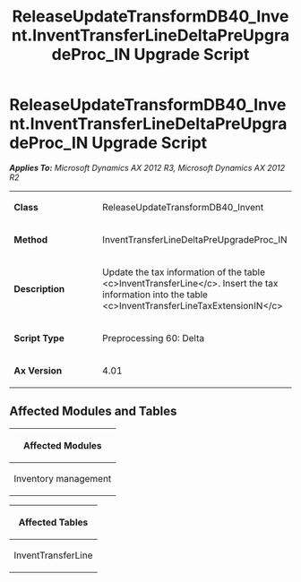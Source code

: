 ﻿---
title: ReleaseUpdateTransformDB40_Invent.InventTransferLineDeltaPreUpgradeProc_IN Upgrade Script
TOCTitle: ReleaseUpdateTransformDB40_Invent.InventTransferLineDeltaPreUpgradeProc_IN Upgrade Script
ms:assetid: 8024f6d0-8e4e-4d63-feb1-e75903965f86
ms:mtpsurl: https://msdn.microsoft.com/en-us/library/JJ685891(v=AX.60)
ms:contentKeyID: 49709343
ms.date: 05/18/2015
mtps_version: v=AX.60
---

# ReleaseUpdateTransformDB40\_Invent.InventTransferLineDeltaPreUpgradeProc\_IN Upgrade Script 


_**Applies To:** Microsoft Dynamics AX 2012 R3, Microsoft Dynamics AX 2012 R2_

<table>
<colgroup>
<col style="width: 50%" />
<col style="width: 50%" />
</colgroup>
<tbody>
<tr class="odd">
<td><p><strong>Class</strong></p></td>
<td><p>ReleaseUpdateTransformDB40_Invent</p></td>
</tr>
<tr class="even">
<td><p><strong>Method</strong></p></td>
<td><p>InventTransferLineDeltaPreUpgradeProc_IN</p></td>
</tr>
<tr class="odd">
<td><p><strong>Description</strong></p></td>
<td><p>Update the tax information of the table &lt;c&gt;InventTransferLine&lt;/c&gt;. Insert the tax information into the table &lt;c&gt;InventTransferLineTaxExtensionIN&lt;/c&gt;</p></td>
</tr>
<tr class="even">
<td><p><strong>Script Type</strong></p></td>
<td><p>Preprocessing 60: Delta</p></td>
</tr>
<tr class="odd">
<td><p><strong>Ax Version</strong></p></td>
<td><p>4.01</p></td>
</tr>
</tbody>
</table>


## Affected Modules and Tables

<table>
<colgroup>
<col style="width: 100%" />
</colgroup>
<thead>
<tr class="header">
<th><p>Affected Modules</p></th>
</tr>
</thead>
<tbody>
<tr class="odd">
<td><p>Inventory management</p></td>
</tr>
</tbody>
</table>


<table>
<colgroup>
<col style="width: 100%" />
</colgroup>
<thead>
<tr class="header">
<th><p>Affected Tables</p></th>
</tr>
</thead>
<tbody>
<tr class="odd">
<td><p>InventTransferLine</p></td>
</tr>
</tbody>
</table>

  


